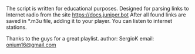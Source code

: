 The script is written for educational purposes. 
Designed for parsing links to Internet radio from the site
https://docs.juniper.bot
After all found links are saved in *.m3u file, adding it to your player. You can listen to internet stations.

Thanks to the guys for a great playlist.
author: SergioK
email: onium16@gmail.com
